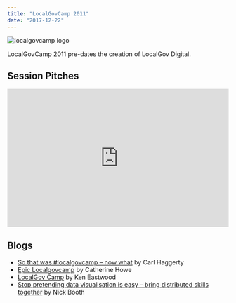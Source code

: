 ```yaml
---
title: "LocalGovCamp 2011"
date: "2017-12-22"
---
```


![localgovcamp logo](images/6a00d834536acd69e20128765a14ea970c-800wi.png)

LocalGovCamp 2011 pre-dates the creation of LocalGov Digital.

## Session Pitches

<iframe style="width: 100%;" src="https://www.youtube.com/embed/QzNhbwBv9f4?rel=0" width="300" height="315" frameborder="0" allowfullscreen="allowfullscreen"><span data-mce-type="bookmark" style="display: inline-block; width: 0px; overflow: hidden; line-height: 0;" class="mce_SELRES_start">﻿</span></iframe>

## Blogs

- [So that was #localgovcamp – now what](https://carlhaggerty.wordpress.com/2011/06/20/so-that-was-localgovcamp-now-what/) by Carl Haggerty
- [Epic Localgovcamp](https://curiouscatherine.wordpress.com/2011/06/19/epic-localgovcamp/) by Catherine Howe
- [LocalGov Camp](https://digital-nomads.com/localgovcamp-2/) by Ken Eastwood
- [Stop pretending data visualisation is easy – bring distributed skills together](http://podnosh.com/blog/tag/localgovcamp/) by Nick Booth
